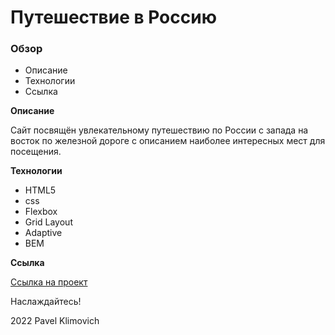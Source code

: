 # Путешествие в Росcию

### Обзор

* Описание
* Технологии
* Ссылка

**Описание**

Сайт посвящён увлекательному путешествию по России с запада на восток по железной дороге с описанием наиболее интересных мест для посещения.

**Технологии**

* HTML5
* css
* Flexbox
* Grid Layout
* Adaptive
* BEM

**Ссылка**

[Ссылка на проект](https://klimovich80.github.io/russian-travel/index.html) 

Наслаждайтесь!

2022 Pavel Klimovich
